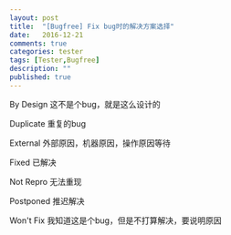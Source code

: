 ```yaml
---
layout: post
title:  "[Bugfree] Fix bug时的解决方案选择"
date:   2016-12-21
comments: true
categories: tester
tags: [Tester,Bugfree]
description: ""
published: true
---
```




By Design 这不是个bug，就是这么设计的

Duplicate  重复的bug

External  外部原因，机器原因，操作原因等待

Fixed    已解决

Not Repro  无法重现

Postponed     推迟解决

Won't Fix     我知道这是个bug，但是不打算解决，要说明原因




